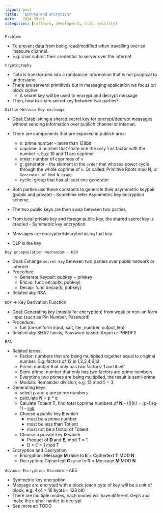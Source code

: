 ```yaml
---
layout: post
title:  "End-to-end encrytion"
date:   2024-09-01
categories: [software, development, chat, security]
---
```


`Problem`
- To prevent data from being read/modified when travelling over an insecure channel.
- E.g: User submit their credential to server over the internet

`Cryptography`
- Data is transformed into a randomize information that is not pragtical to understand
- There are serveral primitives but in messaging application we focus on block cipher
    - A secret key will be used to encrypt and decrypt message
- Then, how to share secret key between two parties?

`Diffie-Hellman Key exchange`
- Goal: Establishing a shared secret key for encrypt/decrypt messages without sending information over publich channel or internet.
- There are components that are exposed in publich area:
    - n: prime number - more than 128bit
    - coprime: a number that share one the only 1 as factor with the number `n`. E.g: 10 and 11 are coprime
    - order: number of coprimes of `n`
    - g: generator - the element in the `order` that whoses power cycle through the whole coprime of `n`. Or called: Primitive Roots mod N, or `Generator of Mod N group`
    - cyclic: group that has at least one generator
- Both parties use these constants to generate their asymmetric keypair (public and private) - Sometime refer Asymmetric key encryption scheme.
- The two public keys are then swap between two parties.
- From local private key and foreign public key, the shared secret key is created - Symmetric key encryption
- Messages are encrypted/decryted using that key

- DLP is the key

`Key encapsulation mechanism - KEM` 
- Goal: Exhange `secret key` between two parties over public network or Internet
- Procedure:
    - Generate Keypair: pubkey + privkey
    - Encap: func encap(k, pubkey)
    - Decap: func decap(k, pubkey)
- Related alg: RSA

`KDF` -> Key Derivation Function
- Goal: Generating key (mostly for encryption) from weak or non-uniform input (such as Pin Number, Password)
- Procedure:
    - fun (un-uniform input, salt, iter_number, output_len)
- Related alg: SHA2 family, Password based: Argon or PBKDF2

`RSA`
- Related terms:
    - Factor: numbers that are being multiplied together equal to original number. E.g: factors of 12 is 1,2,3,4,6,12
    - Prime: number that only has two factors: 1 and itself
    - Semi-prime: number that only has two factors are prime numbers
    - Everytime two primes are being multiplied, the result is semi-prime
    - Modulo: Remainder division, e.g: 13 mod 5 = 3
- Generating keys:
    - select p and q are prime numbers
    - calculate **N** = p * q
    - Calulate Totient **T**, find total coprime numbers of **N** - (|)(n) = (p-1)(q-1) - [link](https://crypto.stackexchange.com/questions/5715/phipq-p-1-q-1)
    - Choose a public key **E** which
        - must be a prime number
        - must be less than Totient
        - must not be a factor of Totient
    - Choose a private key **D** which
        - Product of **D** and **E**, mod T = 1
        - D * E = 1 mod T
- Encryption and Decryption
     - Encryption: Message **M** raise to **E** = Ciphertext **T** MOD **N**
     - Decryption: Ciphertext **C** raise to **D** = Message **M** MOD **N**

`Advance Encryption Standard` - AES
- Symmetric key encryption
- Message are encryted with a block (each byte of key will be a unit of block, e.g: 4x4 = 16 bytes = 128 bit)
- There are multiple modes, each modes will have different steps and make the cipher harder to decrypt
- See more at: TODO

